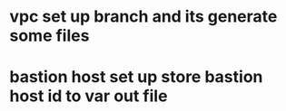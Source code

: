 
# vpc set up branch and its generate some files
# bastion host set up store bastion host id to var out file
